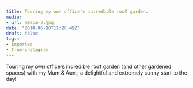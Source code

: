 ```yaml
---
title: Touring my own office's incredible roof garden…
media:
- url: media-0.jpg
date: "2018-06-10T11:20:49Z"
draft: false
tags:
- imported
- from-instagram
---
```

Touring my own office's incredible roof garden \(and other gardened spaces) with my Mum & Aunt; a delightful and extremely sunny start to the day!
